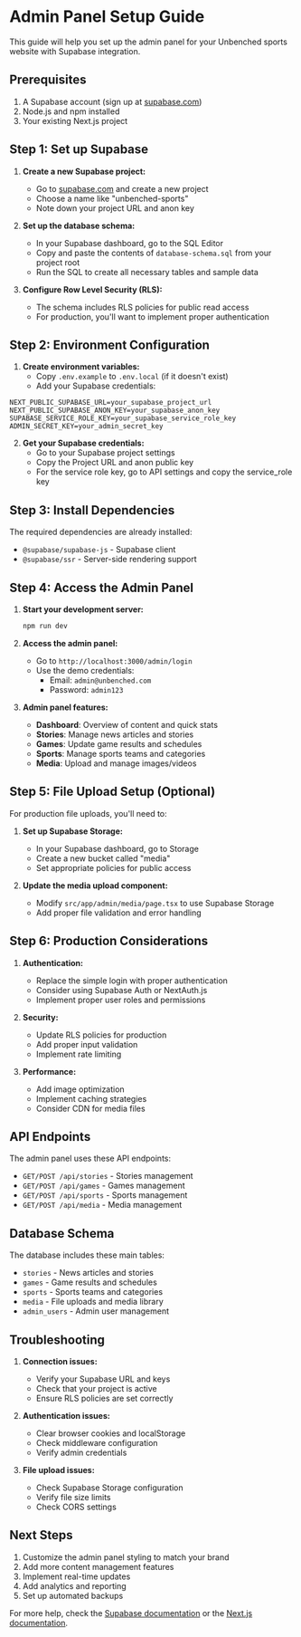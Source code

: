 # Admin Panel Setup Guide

This guide will help you set up the admin panel for your Unbenched sports website with Supabase integration.

## Prerequisites

1. A Supabase account (sign up at [supabase.com](https://supabase.com))
2. Node.js and npm installed
3. Your existing Next.js project

## Step 1: Set up Supabase

1. **Create a new Supabase project:**

   - Go to [supabase.com](https://supabase.com) and create a new project
   - Choose a name like "unbenched-sports"
   - Note down your project URL and anon key

2. **Set up the database schema:**

   - In your Supabase dashboard, go to the SQL Editor
   - Copy and paste the contents of `database-schema.sql` from your project root
   - Run the SQL to create all necessary tables and sample data

3. **Configure Row Level Security (RLS):**
   - The schema includes RLS policies for public read access
   - For production, you'll want to implement proper authentication

## Step 2: Environment Configuration

1. **Create environment variables:**
   - Copy `.env.example` to `.env.local` (if it doesn't exist)
   - Add your Supabase credentials:

```env
NEXT_PUBLIC_SUPABASE_URL=your_supabase_project_url
NEXT_PUBLIC_SUPABASE_ANON_KEY=your_supabase_anon_key
SUPABASE_SERVICE_ROLE_KEY=your_supabase_service_role_key
ADMIN_SECRET_KEY=your_admin_secret_key
```

2. **Get your Supabase credentials:**
   - Go to your Supabase project settings
   - Copy the Project URL and anon public key
   - For the service role key, go to API settings and copy the service_role key

## Step 3: Install Dependencies

The required dependencies are already installed:

- `@supabase/supabase-js` - Supabase client
- `@supabase/ssr` - Server-side rendering support

## Step 4: Access the Admin Panel

1. **Start your development server:**

   ```bash
   npm run dev
   ```

2. **Access the admin panel:**

   - Go to `http://localhost:3000/admin/login`
   - Use the demo credentials:
     - Email: `admin@unbenched.com`
     - Password: `admin123`

3. **Admin panel features:**
   - **Dashboard**: Overview of content and quick stats
   - **Stories**: Manage news articles and stories
   - **Games**: Update game results and schedules
   - **Sports**: Manage sports teams and categories
   - **Media**: Upload and manage images/videos

## Step 5: File Upload Setup (Optional)

For production file uploads, you'll need to:

1. **Set up Supabase Storage:**

   - In your Supabase dashboard, go to Storage
   - Create a new bucket called "media"
   - Set appropriate policies for public access

2. **Update the media upload component:**
   - Modify `src/app/admin/media/page.tsx` to use Supabase Storage
   - Add proper file validation and error handling

## Step 6: Production Considerations

1. **Authentication:**

   - Replace the simple login with proper authentication
   - Consider using Supabase Auth or NextAuth.js
   - Implement proper user roles and permissions

2. **Security:**

   - Update RLS policies for production
   - Add proper input validation
   - Implement rate limiting

3. **Performance:**
   - Add image optimization
   - Implement caching strategies
   - Consider CDN for media files

## API Endpoints

The admin panel uses these API endpoints:

- `GET/POST /api/stories` - Stories management
- `GET/POST /api/games` - Games management
- `GET/POST /api/sports` - Sports management
- `GET/POST /api/media` - Media management

## Database Schema

The database includes these main tables:

- `stories` - News articles and stories
- `games` - Game results and schedules
- `sports` - Sports teams and categories
- `media` - File uploads and media library
- `admin_users` - Admin user management

## Troubleshooting

1. **Connection issues:**

   - Verify your Supabase URL and keys
   - Check that your project is active
   - Ensure RLS policies are set correctly

2. **Authentication issues:**

   - Clear browser cookies and localStorage
   - Check middleware configuration
   - Verify admin credentials

3. **File upload issues:**
   - Check Supabase Storage configuration
   - Verify file size limits
   - Check CORS settings

## Next Steps

1. Customize the admin panel styling to match your brand
2. Add more content management features
3. Implement real-time updates
4. Add analytics and reporting
5. Set up automated backups

For more help, check the [Supabase documentation](https://supabase.com/docs) or the [Next.js documentation](https://nextjs.org/docs).
